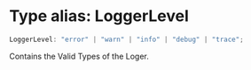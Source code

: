 # Type alias: LoggerLevel

```ts
LoggerLevel: "error" | "warn" | "info" | "debug" | "trace";
```

Contains the Valid Types of the Loger.
